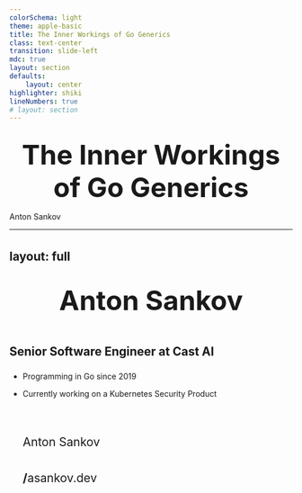 ```yaml
---
colorSchema: light
theme: apple-basic
title: The Inner Workings of Go Generics
class: text-center
transition: slide-left
mdc: true
layout: section
defaults:
    layout: center
highlighter: shiki
lineNumbers: true
# layout: section
---
```


# The Inner Workings of Go Generics

<div class="absolute bottom-10">
  <span class="font-700">
    Anton Sankov
  </span>
</div>

<style>
h1 {
  font-weight: bold;
}
</style>

<!--
The last comment block of each slide will be treated as slide notes. It will be visible and editable in Presenter Mode along with the slide. [Read more in the docs](https://sli.dev/guide/syntax.html#notes)
-->

---
layout: full
---

<div class="grid grid-cols-[1fr_35%] gap-6" style="height: 100%">
<div>
  <div class="grid grid-rows justify-between" style="height: 100%">
  <div>
  
  # Anton Sankov
  ## Senior Software Engineer at Cast AI

  </div>

  - Programming in Go since 2019
  - Currently working on a Kubernetes Security Product

    <br>
    <div>
      <h2> <ri-linkedin-box-fill/><span style="font-weight: normal;"> Anton Sankov</span> </h2>
      <h2> <mdi-web/>/<ri-bluesky-fill/><span style="font-weight: normal;">asankov.dev</span> </h2>
    </div>
  </div>
</div>
  <div>
    <img src="https://github.com/asankov.png" style="border-radius: 50%;"/>
  </div>
</div>

<style>
  .mr-14{
    width: 200px;
  }

</style>

---
layout: statement
---

# What are Generics?

---
layout: statement
---

# A type of polymorphism that allows us to write code which work with different data-types while preserving type-safety

# Introduced in Go 1.18

<Links :hrefs="['https://en.wikipedia.org/wiki/Generic_programming']"/>

<style>
h1 {
  padding-bottom: 50px;
  font-size: 3rem !important;
}

</style>

---
layout: full
---

# Defining generic functions

<div class="full-center code-big">

```go {*}{lines: true}
func ToSlice[T any](a, b any) T[] {
  return []T{a, b}
}
```

</div>

<style>
.full-center {
  height: 100%;
  display: flex;
  flex-direction: row;
  align-items: center;
  justify-content: center;
  padding-bottom: 150px;
}

.code-big {
  --slidev-code-font-size: 1.5em !important;
  --slidev-code-line-height: 1.2em !important;
}
</style>


---
layout: full
---

# Calling generic functions

<div class="code-small pt-5px">

```go {*}{lines: true}
func ToSlice[T any](a, b any) T[] {
  return []T{a, b}
}
```

```go {4-5|7-8|10}{lines: true, startLine: 4}
intSlice := ToSlice[int](1, 2)           // intSlice if of type []int
floatSlice := ToSlice[float32](1.5, 2.5) // floatSlice if of type []float32

// type inference - we can be less verbose and omit the type
intSlice := ToSlice(1, 2) // intSlice if of type []int

anotherSlice := ToSlice(1, "string") // ❌ compile-time error: type mismatch
```

</div>

<style>
.code-small {
  --slidev-code-font-size: 0.9em !important;
  --slidev-code-line-height: 1em !important;
}
</style>

---
layout: statement
---

# A Little Bit of History

---
layout: default
---

# 2009

## Go is released to the world

<img src="./assets/hey-ho-lets-go.png" class="center" width="1000px"/>

<Links :hrefs="['https://opensource.googleblog.com/2009/11/hey-ho-lets-go.html']"/>

<style>
.center {
  display: block;
  margin-top: 50px;
  margin-left: auto;
  margin-right: auto;
  width: 75%;
}
</style>
---
layout: default
---

# Why create a new language?

<div style="margin-top: 100px; text-align: center;">

# Simplicity <span style="font-weight: normal;">(over C++)</span>
# Fast compilation time <span style="font-weight: normal;">(over C++)</span>
# Fast runtime <span style="font-weight: normal;">(same as C++)</span>

<div class="text-red-500 pt-30px" v-click>

  # Generics complicate all three
</div>

</div>

<Links :hrefs="['https://opensource.googleblog.com/2009/11/hey-ho-lets-go.html']"/>

<style>
h1 {
  margin-bottom: 20px;
}
</style>

---
layout: default
---

# 2009 (less than 24 hours later)

## Someone complains about the lack of generics

<img src="./assets/someone-complains-both.png" class="center" width="500px">

<Links :hrefs="['https://groups.google.com/g/golang-nuts/c/70-pdwUUrbI/m/onMsQspcljcJ']"/>

<style>
h1 {
  margin-bottom: 20px;
}

/* todo; duplicated */
.center {
  display: block;
  margin-top: 10px;
  margin-left: auto;
  margin-right: auto;
}
</style>

---

# 2009 <span class="font-normal"> - Language is publicly announced</span>

# 2010 <span class="font-normal">- First proposal for Generics -</span> Type Functions

# 2011 <span class="font-normal">- Second proposal for generics -</span> Generalized Types

# 2012 <span class="font-normal">- Go 1.0 is released</span>

# 2013 <span class="font-normal">- Third and fourth proposals -</span> Type Parameters and Generalized Types v2

# 2014

<style>
h1 {
  @apply pb-10px
}

h1::before {
   content: "";
    /* position: absolute; */
    /* left: -45px; Position the circle to align with the line */
    /* top: 0; */
    width: 25px;
    height: 25px;
    background: black;
    border-radius: 50%;
margin-top: 10px;
}
</style>

---

# 2015

# 2016

# 2017

# 2018 <span class="font-normal">- Fifth proposals -</span> Contracts

# 2019 <span class="font-normal">- Sixth proposals -</span> Contracts v2

# 2020

# 2021 <span class="font-normal">- Final and </span>ACCEPTED <span class="font-normal">proposal -</span> Type Parameters

<style>
h1 {
  @apply pb-10px
}

h1::before {
   content: "";
    /* position: absolute; */
    /* left: -45px; Position the circle to align with the line */
    /* top: 0; */
    width: 25px;
    height: 25px;
    background: black;
    border-radius: 50%;
margin-top: 10px;
}
</style>

---
layout: statement
---

# What took so long?

---
layout: default
---

<img src="./assets/the-generic-dilemma.png" class="center" width="500px"/>

<div v-click>

  # The generic dilemma is this:<br> do you want slow programmers, slow compilers and bloated binaries, or slow execution times?

</div>


<Links :hrefs="['https://research.swtch.com/generic']"/>

<style>
.default {
    padding-top: 10px
}
  /* todo; duplicated */
.center {
  display: block;
  margin-left: auto;
  margin-right: auto;
}

h1 {
  margin-top: 15px;
  text-align: center;
  font-size: 3rem;
  line-height: 1.2;
}
</style>
---
layout: default
---

<img src="./assets/the-generic-dilemma.png" class="center" width="500px"/>

<div class="fancy-table">

  | | Fast programmers | Fast compilers | Fast runtimes |
  | - | - | - | - |
  | <v-click at="1">C</v-click>    | <v-click at="+2">❌</v-click>  | <v-click at="+0">✅</v-click> | <v-click at="+0">✅</v-click> |
  | <v-click at="1">C++</v-click>  | <v-click at="+1">✅</v-click> | <v-click at="+0">❌</v-click> | <v-click at="+0">✅</v-click> |
  | <v-click at="1">Java</v-click> | <v-click at="+1">✅</v-click> | <v-click at="+0">✅</v-click> | <v-click at="+0">❌</v-click> |

</div>

<Links :hrefs="['https://research.swtch.com/generic']"/>

<style>
  /* todo; duplicated */
  .center {
    display: block;
    margin-left: auto;
    margin-right: auto;
  }
  .default {
    padding-top: 10px
}

</style>
---
layout: statement
---

# <span class="font-normal">Let's talk</span> implementation

---
layout: default
---

# None of the proposals provides implementation

<img src="./assets/proposal-no-implementation.png" class="center pt-50px" width="1000px"/>

<Links :hrefs="['https://go.googlesource.com/proposal/+/refs/heads/master/design/43651-type-parameters.md#implementation']"/>

---
layout: statement
---

# Let's write more proposals

---
layout: default
---

# Stenciling
## The C++ Way

<img src="./assets/stenciling.png" class="center pt-50px" width="1700px"/>

<Links :hrefs="['https://github.com/golang/proposal/blob/master/design/generics-implementation-stenciling.md']"/>

---

<div class="flex">

<div class="codeblock code-medium">

# Before compilation
    
```go {*|5|6|*}{lines: true, at: '1'}
func Sum[T constraints.Ordered](a, b T) T {
    return a + b
}

i := Sum(1, 2)
f := Sum(1.5, 2.5)
```
</div>
<div class="codeblock code-medium flex flex-col">

# After compilation
    
```go {*|1-3,9|5-7,10|*}{lines: true, at: '1'}
func Sum_int(a, b int) int {
    return a + b
}

func Sum_float32(a, b float32) float32 {
    return a + b
}

i := Sum_int(1, 2)
f := Sum_float32(1.5, 2.5)
```
<span class="font-bold text-center pt-10px text-xl text-red-500">⚠️ Pseudo code ⚠️</span>
</div>
</div>

<Links :hrefs="['https://github.com/golang/proposal/blob/master/design/generics-implementation-stenciling.md']"/>

<style>
.codeblock {
  margin: 0 20px;
}

.code-medium {
  --slidev-code-font-size: 0.9em !important;
  --slidev-code-line-height: 1em !important;
}

h1 {
  text-align: center;
  padding-bottom: 20px;
}
</style>

---
layout: default
---

# Stenciling
## The C++ Way

<div class="list benefits text-2xl text-green-600 mt-50px font-bold">

  # Benefits
  
  - no performance penalty in runtime

</div>
<div class="drawbacks text-2xl text-red-600 font-bold">

  # Drawbacks
  
  - slower compilation time
  - bigger compiled binary size

</div>

<Links :hrefs="['https://github.com/golang/proposal/blob/master/design/generics-implementation-stenciling.md']"/>

<img v-click src="./assets/rejected.png" class="stamp">

---
layout: default
---

# Dictionaries
## The Java Way

<img src="./assets/dictionaries.png" class="center pt-20px" width="1700px"/>

<Links :hrefs="['https://github.com/golang/proposal/blob/master/design/generics-implementation-dictionaries.md', 'https://github.com/golang/proposal/blob/master/design/generics-implementation-dictionaries-go1.18.md']"/>

---

<div class="codeblock code-medium flex flex-col">

# Before compilation

```go {*}{lines: true}
func Sum[T constraints.Ordered](a, b T) T {
    return a + b
}

i := Sum(1, 2)
f := Sum(1.5, 2.5)
```

<Links :hrefs="['https://github.com/golang/proposal/blob/master/design/generics-implementation-dictionaries.md', 'https://github.com/golang/proposal/blob/master/design/generics-implementation-dictionaries-go1.18.md']"/>

</div>

<style>
  h1 {
  text-align: center;
  margin-bottom: 20px;
}
</style>
---

# After compilation

<div class="flex flex-row items-start">

  ```go
  type dictionary struct {
    T1 *runtime._type
    add func(a, b unsafe.Pointer) unsafe.Pointer
    // other fields and methods
  }
  
  func Sumg(
      dict dictionary, 
      a, b unsafe.Pointer
  ) unsafe.Pointer {
    return dict.add(a, b)
  }
  ```

  ```go
  intDictionary := dictionary{
    T1: reflect.TypeOf(a),
    add: func(a, b unsafe.Pointer) unsafe.Pointer {
        ai := *(*int)(a) // ai = 1
        bi := *(*int)(b) // bi = 2
        result := ai + bi // result = 3
        return unsafe.Pointer(&result)
    }
  }
  
  float32Dictionary := dictionary{ /* similar as intDictionary */ }
  
  a, b := 1, 2
  i := *(*int)Sumg(intDictionary, unsafe.Pointer(&a), unsafe.Pointer(&b))
  
  a, b := 1.5, 2.5
  f := *(*float32)Sumg(float32Dictionary, unsafe.Pointer(&a), unsafe.Pointer(&b))
  ```

</div>

<Links :hrefs="['https://github.com/golang/proposal/blob/master/design/generics-implementation-dictionaries.md', 'https://github.com/golang/proposal/blob/master/design/generics-implementation-dictionaries-go1.18.md']"/>

<style>
  pre.shiki {
    margin: 0 3px;
  }
</style>

---
layout: default
---

# Dictionaries
## The Java Way

<div class="list benefits text-2xl text-green-600 mt-50px font-bold">

  # Benefits
  
  - little to no performance penalty in compile-time

</div>
<div class="drawbacks text-2xl text-red-600 font-bold">

  # Drawbacks
  
  - slower runtime
  - more dereferences and method calls in runtime

</div>

<Links :hrefs="['https://github.com/golang/proposal/blob/master/design/generics-implementation-dictionaries.md', 'https://github.com/golang/proposal/blob/master/design/generics-implementation-dictionaries-go1.18.md']"/>

<img v-click src="./assets/rejected.png" class="stamp">

---
layout: default
---

# GC Shape Stenciling
## The Middle Ground

<img src="./assets/gc-shape-stenciling.png" class="center pt-20px" width="1700px"/>

<img v-click src="./assets/accepted.png" class="stamp">

<Links :hrefs="['https://github.com/golang/proposal/blob/master/design/generics-implementation-gcshape.md', 'https://github.com/golang/proposal/blob/master/design/generics-implementation-dictionaries-go1.18.md']"/>
---

```go
func PrintAndReturn[T fmt.Stringer](t T) T {
  fmt.Println(t.String())
  return t
}

type printableInt int 
type printableString string

func (i printableInt) String() string { return fmt.Sprintf("%d", i) }
func (i printableString) String() string { return string(s) }

type A struct{}
type B struct{}

func (a *A) String() string { return "A" }
func (a *B) String() string { return "B" }

func main() {
  _ = PrintAndReturn(printableInt(1))
  _ = PrintAndReturn(printableString("string"))

  _ = PrintAndReturn(&A{})
  _ = PrintAndReturn(&B{})
}
```
---

```shell {lines: false}
# build the program
go build -gcflags="-N -l" -o generics main.go

# dissasemble the executable
go tool objdump generics > objdump.txt
```

---

<div class="flex flex-row">

```go {*|24|25|27-28}{lines: false, at: '1'}
func PrintAndReturn[T fmt.Stringer](t T) T {
  fmt.Println(t.String())
  return t
}

type printableInt int 
type printableString string

func (i printableInt) String() string {
  return fmt.Sprintf("%d", i) 
}

func (i printableString) String() string { 
  return string(s) 
}

type A struct{}
type B struct{}

func (a *A) String() string { return "A" }
func (a *B) String() string { return "B" }

func main() {
  _ = PrintAndReturn(printableInt(1))
  _ = PrintAndReturn(printableString("string"))

  _ = PrintAndReturn(&A{})
  _ = PrintAndReturn(&B{})
}
```

```asm {*|1-6|8-13|15-19}{lines: false, at: '1'}
TEXT main.PrintAndReturn[go.shape.int](SB)
   main.go:5 0x10008c80 f9400b90 MOVD 16(R28), R16
   main.go:5 0x10008c84 eb3063ff CMP R16, RSP
   main.go:5 0x10008c88 54000269 BLS 19(PC)
   main.go:5 0x10008c8c f81c0ffe MOVD.W R30, -64(RSP)
   // more instructions

TEXT main.PrintAndReturn[go.shape.string](SB)
   main.go:5 0x10008c00 f9400b90 MOVD 16(R28), R16
   main.go:5 0x10008c04 eb3063ff CMP R16, RSP
   main.go:5 0x10008c08 540002a9 BLS 21(PC)
   main.go:5 0x10008c0c f81c0ffe MOVD.W R30, -64(RSP)
   // more instructions

TEXT main.PrintAndReturn[go.shape.*uint8](SB)
   main.go:5 0x10008c90 f9400b90 MOVD 16(R28), R16
   main.go:5 0x10008c94 eb3063ff CMP R16, RSP
   main.go:5 0x10008c98 54000269 BLS 19(PC)
   // more instructions
```

</div>

<style>
  pre.shiki {
    margin: 0 3px;
  }
</style>

---

<div class="flex flex-row">

```go {*|1-4}{lines: false, at: '1'}
func PrintAndReturn[T fmt.Stringer](t T) T {
  fmt.Println(t.String())
  return t
}

type printableInt int 
type printableString string

func (i printableInt) String() string { 
  return fmt.Sprintf("%d", i)
}

func (i printableString) String() string { 
  return string(s)
}

type A struct{}
type B struct{}

func (a *A) String() string { return "A" }
func (a *B) String() string { return "B" }

func main() {
  _ = PrintAndReturn(printableInt(1))
  _ = PrintAndReturn(printableString("string"))

  _ = PrintAndReturn(&A{})
  _ = PrintAndReturn(&B{})
}
```

<span style="margin: 0 6px;">

```asm {*|1-3|1,4-7|8|9-18}{lines: false, at: '1'}
TEXT main.PrintAndReturn[go.shape.*uint8](SB)
   main.go:6 0x10008e638 f90047e0 MOVD R0, 136(RSP)
   main.go:6 0x10008e63c f9004be1 MOVD R1, 144(RSP)
   main.go:6 0x10008e644 f94047fa MOVD 136(RSP), R26
   main.go:6 0x10008e648 3980035b MOVB (R26), R27
   main.go:6 0x10008e64c f9400341 MOVD (R26), R1
   main.go:6 0x10008e650 f9404be0 MOVD 144(RSP), R0
   main.go:6 0x10008e654 d63f0020 CALL (R1)
   main.go:6 0x10008e658 f90037e0 MOVD R0, 104(RSP)
   main.go:6 0x10008e65c f9003be1 MOVD R1, 112(RSP)
   main.go:6 0x10008e660 a905ffff STP (ZR, ZR), 88(RSP)
   main.go:6 0x10008e664 910163e1 ADD $88, RSP, R1
   main.go:6 0x10008e66c f9001fe1 MOVD R1, 56(RSP)
   main.go:6 0x10008e666 f94037e0 MOVD 104(RSP), R0
   main.go:6 0x10008e670 f9403be1 MOVD 112(RSP), R1
   main.go:6 0x10008e674 97fdec5f CALL runtime.convTstring(SB)
   // some instructions removed for brevity
   main.go:6    0x10008e6dc   97ffe621    CALL fmt.Println(SB)
```

<div>
<v-switch>
  <template #1>
    <div>
          <div>R0 - Type Dictionary</div>
          <div>R1 - Value t</div>
          <br>
          <div>Type Dictionary - 136(SRP)</div>
          <div>Value t - 144(RSP)</div>
          <br>
          <div>RSP - Current Stack Pointer</div> 
    </div>
  </template>
  <template #2>
    <div>
      <div>R0 - Value t</div>
      <div>R1 - (*A/*B).String()</div>
      <br>
      <div>Type Dictionary - 136(SRP)</div>
      <div>Value t - 144(RSP)</div>
      <br>
      <div>RSP - Current Stack Pointer</div>
    </div>
  </template>
  <template #4>
    <div class="text-center">
      Full example and instructions at <br> <a href="github.com/asankov/go-generics">github.com/asankov/go-generics</a>
      <img class="m-auto w-2/7" src="./assets/qr-github.png"/>
    </div>
  </template>
</v-switch>
</div>
</span>
</div>

---
layout: default
---

# GC Shape Stenciling
## The Middle Ground

<div class="list benefits text-2xl text-green-600 mt-50px font-bold">

  # Benefits
  
  - little performance penalty in compile-time
  - little (to high*) performance penalty in runtime

</div>
<div class="drawbacks text-2xl text-red-600 font-bold">

  # Drawbacks
  
  - little performance penalty in compile-time
  - little (to high*) performance penalty in runtime

</div>

<Links :hrefs="['https://github.com/golang/proposal/blob/master/design/generics-implementation-gcshape.md', 'https://github.com/golang/proposal/blob/master/design/generics-implementation-dictionaries-go1.18.md']"/>

---
layout: default
---

# How big can the runtime performance hit be?

<img src="./assets/planetscale.png">

<Links :hrefs="['https://planetscale.com/blog/generics-can-make-your-go-code-slower']"/>
---
layout: default
---

# How big can the runtime performance hit be?
## TLDR

<div class="flex flex-col">

  - Using generics in low-level mission critical code can have <span class="font-bold">big*</span> performance hit <br>
  (Using interface can cause similar, but <span class="font-bold">smaller*</span> performance hit)
  - <span class="font-bold">Worst case scenario*</span> is passing interfaces to generic methods <br>
  (double dictionary lookup and double dereferencing)
  
  - If this matters to you just don't use generics; non-generic code has not gotten slower 
  
  <span class="font-bold text-right">
    <div class="mb-10px" > baseline = 5 µs </div>
    <div> *big == 2-3 µs </div>
    <div> *smaller == 1-2 µs </div>
    <div> *worst case == 3-5 µs </div>
  </span>
</div>


<Links :hrefs="['https://planetscale.com/blog/generics-can-make-your-go-code-slower']"/>
---
layout: default
---

# Summary

<div class="mt-50px">
  
  - Generics have been a long-waited feature for some part of the community
  - The Go team finally shipped it after 13 years, because they wanted to make it right
  - There are some performance implications to using generics, but they will probably not impact a big percent of the language users
  - The performance can be improved in future releases, as the specs don't prevent further optimisations

</div>
---

<div class="fancy-table">

| | Fast programmers | Fast compilers | Fast runtimes |
| - | - | - | - |
| C    | ❌  |✅ | ✅ |
| C++  | ✅ | ❌ | ✅ |
| Java | ✅ | ✅ | ❌ |
| Go |  <v-click at="+1">✅</v-click> | <v-click at="+1"><span class="text-green-600 font-bold">Yes, mostly</span></v-click> | <v-click at="+1"><span class="text-orange-500 font-bold">Yes, with some caveats</span></v-click> |

</div>

---
layout: section
---

<div class="flex flex-col">

  # Thank you!
  
  # Questions?
  
  <div class="flex flex-rows justify-between mt-30px">
    <div style="text-align: right;">
      <h2> <ri-linkedin-box-fill/><span style="font-weight: normal;"> Anton Sankov</span> </h2>
      <h2> <mdi-web/>/<ri-bluesky-fill/><span style="font-weight: normal;">asankov.dev</span> </h2>
    </div>
    <div>
      <div class="font-bold text-xl">Download the slides</div>
      <img style="width: 150px; margin: auto;" src="./assets/qr-github.png"/>
    </div>
  </div>

</div>

<style>
h1 {
  margin: auto;
  padding: 15px 0;
}
h2 {
  padding: 5px 0;
}
</style>